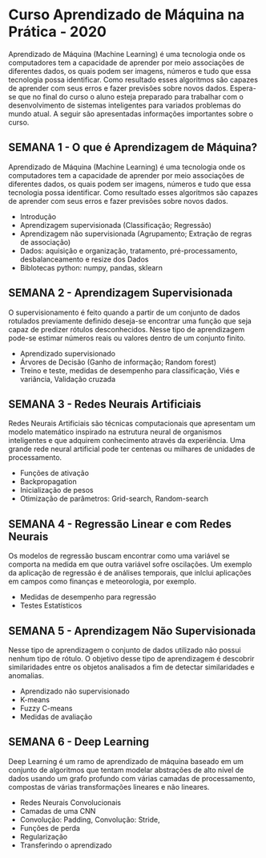 # Curso Aprendizado de Máquina na Prática - 2020
Aprendizado de Máquina (Machine Learning) é uma tecnologia onde os computadores tem a capacidade de aprender por meio associações de diferentes dados, os quais podem ser imagens, números e tudo que essa tecnologia possa identificar. Como resultado esses algoritmos são capazes de aprender com seus erros e fazer previsões sobre novos dados.
Espera-se que no final do curso o aluno esteja preparado para trabalhar com o desenvolvimento de sistemas inteligentes para variados problemas do mundo atual. A seguir são apresentadas informações importantes sobre o curso.


## SEMANA 1 - O que é Aprendizagem de Máquina?
Aprendizado de Máquina (Machine Learning) é uma tecnologia onde os computadores tem a capacidade de aprender por meio associações de diferentes dados, os quais podem ser imagens, números e tudo que essa tecnologia possa identificar. Como resultado esses algoritmos são capazes de aprender com seus erros e fazer previsões sobre novos dados.

- Introdução
- Aprendizagem supervisionada (Classificação; Regressão)
- Aprendizagem não supervisionada (Agrupamento; Extração de regras de associação)
- Dados: aquisição e organização, tratamento, pré-processamento, desbalanceamento e resize dos Dados
- Biblotecas python: numpy, pandas, sklearn

## SEMANA 2 - Aprendizagem Supervisionada
O supervisionamento é feito quando a partir de um conjunto de dados rotulados previamente definido deseja-se encontrar uma função que seja capaz de predizer rótulos desconhecidos. Nesse tipo de aprendizagem pode-se estimar números reais ou valores dentro de um conjunto finito.
- Aprendizado supervisionado
- Árvores de Decisão (Ganho de informação; Random forest)
- Treino e teste, medidas de desempenho para classificação, Viés e variância, Validação cruzada

## SEMANA 3 - Redes Neurais Artificiais
Redes Neurais Artificiais são técnicas computacionais que apresentam um modelo matemático inspirado na estrutura neural de organismos inteligentes e que adquirem conhecimento através da experiência. Uma grande rede neural artificial pode ter centenas ou milhares de unidades de processamento.
- Funções de ativação
- Backpropagation
- Inicialização de pesos
- Otimização de parâmetros: Grid-search, Random-search

## SEMANA 4 - Regressão Linear e com Redes Neurais
Os modelos de regressão buscam encontrar como uma variável se comporta na medida em que outra variável sofre oscilações. Um exemplo da aplicação de regressão é de análises temporais, que inlclui aplicações em campos como finanças e meteorologia, por exemplo.
- Medidas de desempenho para regressão
- Testes Estatísticos

## SEMANA 5 - Aprendizagem Não Supervisionada
Nesse tipo de aprendizagem o conjunto de dados utilizado não possui nenhum tipo de rótulo. O objetivo desse tipo de aprendizagem é descobrir similaridades entre os objetos analisados a fim de detectar similaridades e anomalias.
- Aprendizado não supervisionado
- K-means
- Fuzzy C-means
- Medidas de avaliação

 

## SEMANA 6 - Deep Learning
Deep Learning é um ramo de aprendizado de máquina baseado em um conjunto de algoritmos que tentam modelar abstrações de alto nível de dados usando um grafo profundo com várias camadas de processamento, compostas de várias transformações lineares e não lineares.
- Redes Neurais Convolucionais
- Camadas de uma CNN
- Convolução: Padding, Convolução: Stride,
- Funções de perda
- Regularização
- Transferindo o aprendizado
